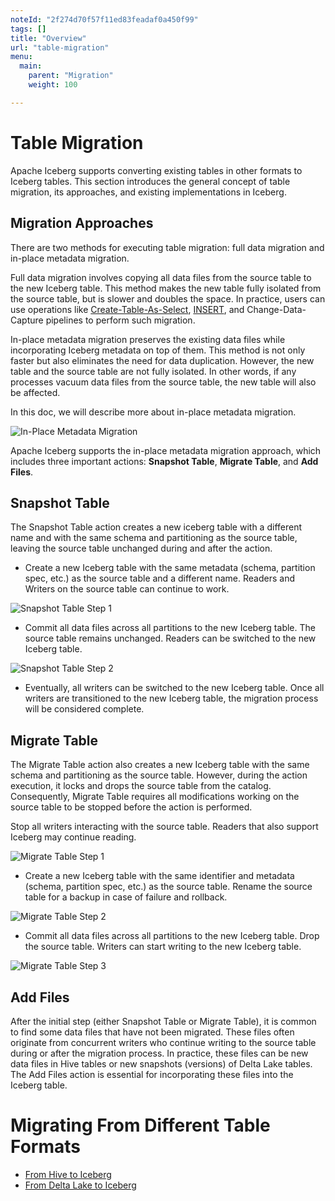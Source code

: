 ```yaml
---
noteId: "2f274d70f57f11ed83feadaf0a450f99"
tags: []
title: "Overview"
url: "table-migration"
menu:
  main:
    parent: "Migration"
    weight: 100

---
```


<!--
 - Licensed to the Apache Software Foundation (ASF) under one or more
 - contributor license agreements.  See the NOTICE file distributed with
 - this work for additional information regarding copyright ownership.
 - The ASF licenses this file to You under the Apache License, Version 2.0
 - (the "License"); you may not use this file except in compliance with
 - the License.  You may obtain a copy of the License at
 -
 -   http://www.apache.org/licenses/LICENSE-2.0
 -
 - Unless required by applicable law or agreed to in writing, software
 - distributed under the License is distributed on an "AS IS" BASIS,
 - WITHOUT WARRANTIES OR CONDITIONS OF ANY KIND, either express or implied.
 - See the License for the specific language governing permissions and
 - limitations under the License.
 -->

# Table Migration
Apache Iceberg supports converting existing tables in other formats to Iceberg tables. This section introduces the general concept of table migration, its approaches, and existing implementations in Iceberg.

## Migration Approaches
There are two methods for executing table migration: full data migration and in-place metadata migration.

Full data migration involves copying all data files from the source table to the new Iceberg table. This method makes the new table fully isolated from the source table, but is slower and doubles the space.
In practice, users can use operations like [Create-Table-As-Select](../spark-ddl/#create-table--as-select), [INSERT](../spark-writes/#insert-into), and Change-Data-Capture pipelines to perform such migration.

In-place metadata migration preserves the existing data files while incorporating Iceberg metadata on top of them.
This method is not only faster but also eliminates the need for data duplication. However, the new table and the source table are not fully isolated. In other words, if any processes vacuum data files from the source table, the new table will also be affected.

In this doc, we will describe more about in-place metadata migration.

![In-Place Metadata Migration](../../../img/iceberg-in-place-metadata-migration.png)

Apache Iceberg supports the in-place metadata migration approach, which includes three important actions: **Snapshot Table**, **Migrate Table**, and **Add Files**.

## Snapshot Table
The Snapshot Table action creates a new iceberg table with a different name and with the same schema and partitioning as the source table, leaving the source table unchanged during and after the action.

- Create a new Iceberg table with the same metadata (schema, partition spec, etc.) as the source table and a different name. Readers and Writers on the source table can continue to work.

![Snapshot Table Step 1](../../../img/iceberg-snapshotaction-step1.png)

- Commit all data files across all partitions to the new Iceberg table. The source table remains unchanged. Readers can be switched to the new Iceberg table.

![Snapshot Table Step 2](../../../img/iceberg-snapshotaction-step2.png)

- Eventually, all writers can be switched to the new Iceberg table. Once all writers are transitioned to the new Iceberg table, the migration process will be considered complete.

## Migrate Table
The Migrate Table action also creates a new Iceberg table with the same schema and partitioning as the source table. However, during the action execution, it locks and drops the source table from the catalog.
Consequently, Migrate Table requires all modifications working on the source table to be stopped before the action is performed.

Stop all writers interacting with the source table. Readers that also support Iceberg may continue reading.

![Migrate Table Step 1](../../../img/iceberg-migrateaction-step1.png)

- Create a new Iceberg table with the same identifier and metadata (schema, partition spec, etc.) as the source table. Rename the source table for a backup in case of failure and rollback.

![Migrate Table Step 2](../../../img/iceberg-migrateaction-step2.png)

- Commit all data files across all partitions to the new Iceberg table. Drop the source table. Writers can start writing to the new Iceberg table.

![Migrate Table Step 3](../../../img/iceberg-migrateaction-step3.png)

## Add Files
After the initial step (either Snapshot Table or Migrate Table), it is common to find some data files that have not been migrated. These files often originate from concurrent writers who continue writing to the source table during or after the migration process.
In practice, these files can be new data files in Hive tables or new snapshots (versions) of Delta Lake tables. The Add Files action is essential for incorporating these files into the Iceberg table.

# Migrating From Different Table Formats
* [From Hive to Iceberg](../hive-migration)
* [From Delta Lake to Iceberg](../delta-lake-migration)
